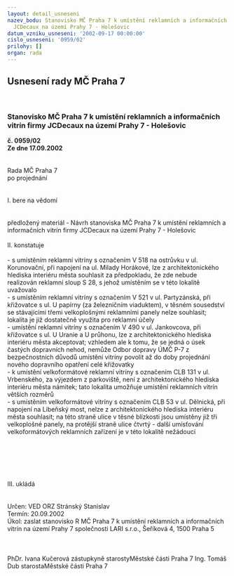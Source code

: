 ```yaml
---
layout: detail_usneseni
nazev_bodu: Stanovisko MČ Praha 7 k umístění reklamních a informačních vitrín firmy
  JCDecaux na území Prahy 7 - Holešovic
datum_vzniku_usneseni: '2002-09-17 00:00:00'
cislo_usneseni: '0959/02'
prilohy: []
organ: rada
---
```

<div id="ucUsn_pList" class="usn">
	<span><h2>Usnesení rady MČ Praha 7 </h2>
<br></span><div class="standBody">
<span><h3>Stanovisko MČ Praha 7 k umístění reklamních a informačních vitrín firmy JCDecaux na území Prahy 7 - Holešovic</h3></span><div class="center">
		<strong>č. 0959/02</strong><br>
	</div>
<div class="center">
		<strong>Ze dne 17.09.2002</strong><br><br>
	</div>
<br>Rada MČ Praha 7<br>po projednání<br><br><br>I.	bere na vědomí<br><br> <br>předložený materiál - Návrh stanoviska MČ Praha 7 k umístění reklamních a informačních vitrín firmy JCDecaux na území Prahy 7 - Holešovic<br><br>II.	konstatuje<br><br>- s umístěním reklamní vitríny s označením V 518 na ostrůvku v  ul. Korunovační, při napojení na ul. Milady Horákové, lze z architektonického hlediska interiéru města souhlasit za předpokladu, že zde nebude realizován reklamní sloup S 28, s jehož umístěním se v této lokalitě uvažovalo<br>- s umístěním reklamní vitríny s označením V 521 v ul. Partyzánská, při křižovatce s ul. U papírny (za železničním viaduktem), v těsném sousedství se stávajícími třemi velkoplošnými reklamními panely  nelze souhlasit; lokalita je již dostatečně využita pro reklamní účely<br>- umístění reklamní vitríny s označením V 490 v ul. Jankovcova,  při křižovatce s ul. U Uranie a U průhonu, lze z architektonického hlediska interiéru města akceptovat; vzhledem ale k tomu, že se jedná o úsek častých dopravních nehod, nemůže Odbor dopravy ÚMČ P-7 z bezpečnostních důvodů umístění vitríny povolit až do doby projednání nového dopravního opatření celé křižovatky<br>- k umístění velkoformátové reklamní vitríny s označením CLB 131 v ul. Vrbenského, za výjezdem z parkoviště, není z architektonického hlediska interiéru města námitek; tato lokalita  umožňuje umístění reklamních vitrín větších rozměrů<br>- s umístěním velkoformátové vitríny s označením CLB 53 v ul. Dělnická, při napojení na Libeňský most, nelze z architektonického hlediska interiéru města souhlasit; na této straně ulice v těsné blízkosti jsou umístěny již tři velkoplošné panely, na protější straně ulice čtvrtý - další umísťování velkoformátových reklamních zařízení je v této lokalitě nežádoucí <br><br><br><br><br><br><br>III.	ukládá <br><br> <br>Určen:	VED ORZ  Stránský Stanislav<br>Termín: 20.09.2002<br>Úkol:	zaslat stanovisko R MČ Praha 7 k umístění reklamních a informačních vitrín na území Prahy 7 společnosti LARI s.r.o., Šeříková 4, 1500 Praha 5<br> <br> <br>	<br>PhDr. Ivana Kučerová zástupkyně starostyMěstské části Praha 7	Ing. Tomáš Dub starostaMěstské části Praha 7<br>	<br><br>
</div>
</div>